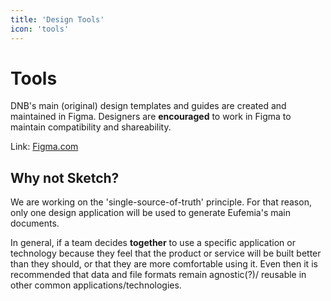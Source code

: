 ```yaml
---
title: 'Design Tools'
icon: 'tools'
---
```


# Tools

DNB's main (original) design templates and guides are created and maintained in Figma.
Designers are **encouraged** to work in Figma to maintain compatibility and shareability.

Link: [Figma.com](https://www.figma.com)

## Why not Sketch?

We are working on the 'single-source-of-truth' principle. For that reason, only one design application will be used to generate Eufemia's main documents.

In general, if a team decides **together** to use a specific application or technology because they feel that the product or service will be built better than they should, or that they are more comfortable using it. Even then it is recommended that data and file formats remain agnostic(?)/ reusable in other common applications/technologies.

